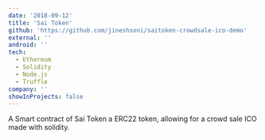 ```yaml
---
date: '2018-09-12'
title: 'Sai Token'
github: 'https://github.com/jineshsoni/saitoken-crowdsale-ico-demo'
external: ''
android: ''
tech:
  - Ethereum
  - Solidity
  - Node.js
  - Truffle
company: ''
showInProjects: false
---
```


A Smart contract of Sai Token a ERC22 token, allowing for a crowd sale ICO made with solidity.

